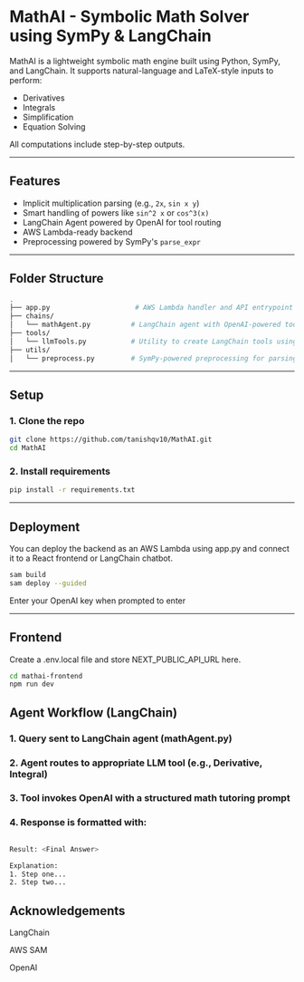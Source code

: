 # MathAI - Symbolic Math Solver using SymPy & LangChain

MathAI is a lightweight symbolic math engine built using Python, SymPy, and LangChain. It supports natural-language and LaTeX-style inputs to perform:

- Derivatives
- Integrals
- Simplification
- Equation Solving

All computations include step-by-step outputs.

---

## Features

- Implicit multiplication parsing (e.g., `2x`, `sin x y`)
- Smart handling of powers like `sin^2 x` or `cos^3(x)`
- LangChain Agent powered by OpenAI for tool routing
- AWS Lambda-ready backend
- Preprocessing powered by SymPy's `parse_expr`

---

## Folder Structure

```bash
.
├── app.py                     # AWS Lambda handler and API entrypoint
├── chains/
│   └── mathAgent.py          # LangChain agent with OpenAI-powered tools
├── tools/
│   └── llmTools.py           # Utility to create LangChain tools using LLM
├── utils/
│   └── preprocess.py         # SymPy-powered preprocessing for parsing math input
```
  
---

## Setup

### 1. Clone the repo

```bash
git clone https://github.com/tanishqv10/MathAI.git
cd MathAI

```

### 2. Install requirements

```bash
pip install -r requirements.txt
```
---

## Deployment
You can deploy the backend as an AWS Lambda using app.py and connect it to a React frontend or LangChain chatbot.

```bash
sam build
sam deploy --guided
```
Enter your OpenAI key when prompted to enter

---

## Frontend

Create a .env.local file and store NEXT_PUBLIC_API_URL here.

```bash
cd mathai-frontend
npm run dev
```

## Agent Workflow (LangChain)

### 1. Query sent to LangChain agent (mathAgent.py)

### 2. Agent routes to appropriate LLM tool (e.g., Derivative, Integral)

### 3. Tool invokes OpenAI with a structured math tutoring prompt

### 4. Response is formatted with:

```bash

Result: <Final Answer>

Explanation:
1. Step one...
2. Step two...
```

## Acknowledgements

LangChain

AWS SAM

OpenAI
